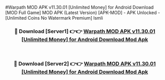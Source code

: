 #Warpath MOD APK v11.30.01 [Unlimited Money] for Android Download [MOD Full Game] MOD APK (Latest Version) [APK-MOD] - APK Unlocked - [Unlimited Coins No Watermark Premium] lsmli



<div align="center">

<h3>🔴 Download [Server1] 👉👉 <a href="https://momento.my/?title=Warpath_MOD_APK_v11.30.01_[Unlimited_Money]_for_Android_Download">Warpath MOD APK v11.30.01 [Unlimited Money] for Android Download Mod Apk</a></h3><br>

<h3>🔴 Download [Server2] 👉👉 <a href="https://momento.my/?title=Warpath_MOD_APK_v11.30.01_[Unlimited_Money]_for_Android_Download">Warpath MOD APK v11.30.01 [Unlimited Money] for Android Download Mod Apk</a></h3>
</div>
